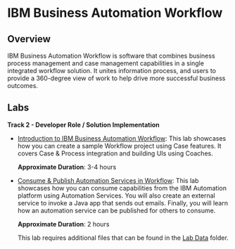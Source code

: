 # IBM Business Automation Workflow

## Overview

IBM Business Automation Workflow is software that combines business process management and case management  capabilities in a single integrated workflow solution. It unites information process, and users to provide a 360-degree view of work to help drive more successful business outcomes.

## Labs

**Track 2 - Developer Role / Solution Implementation**

- <a href="Lab%20Guide%20-%20Introduction%20to%20IBM%20Business%20Automation%20Workflow.pdf" target="_blank">Introduction to IBM Business Automation Workflow</a>: This lab showcases how you can create a sample Workflow project using Case features. It covers Case & Process integration and building UIs using Coaches.

    **Approximate Duration**: 3-4 hours

- <a href="Lab%20Guide%20-%20Consume%20%26%20Publish%20Automation%20Services%20in%20Workflow.pdf" target="_blank">Consume & Publish Automation Services in Workflow</a>: This lab showcases how you can consume capabilities from the IBM Automation platform using Automation Services. You will also create an external service to invoke a Java app that sends out emails. Finally, you will learn how an automation service can be published for others to consume.

    **Approximate Duration**: 2 hours

    This lab requires additional files that can be found in the <a href="https://github.com/IBM/cp4ba-labs/tree/main/23.0.2/Workflow/Lab%20Data" target="_blank">Lab Data</a> folder.

